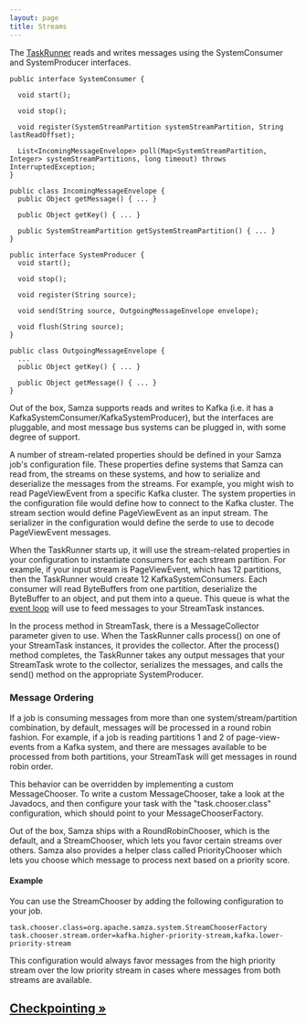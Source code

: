 ```yaml
---
layout: page
title: Streams
---
```


The [TaskRunner](task-runner.html) reads and writes messages using the SystemConsumer and SystemProducer interfaces.

```
public interface SystemConsumer {

  void start();

  void stop();

  void register(SystemStreamPartition systemStreamPartition, String lastReadOffset);

  List<IncomingMessageEnvelope> poll(Map<SystemStreamPartition, Integer> systemStreamPartitions, long timeout) throws InterruptedException;
}

public class IncomingMessageEnvelope {
  public Object getMessage() { ... }

  public Object getKey() { ... }

  public SystemStreamPartition getSystemStreamPartition() { ... }
}

public interface SystemProducer {
  void start();

  void stop();

  void register(String source);

  void send(String source, OutgoingMessageEnvelope envelope);

  void flush(String source);
}

public class OutgoingMessageEnvelope {
  ...
  public Object getKey() { ... }

  public Object getMessage() { ... }
}
```

Out of the box, Samza supports reads and writes to Kafka (i.e. it has a KafkaSystemConsumer/KafkaSystemProducer), but the interfaces are pluggable, and most message bus systems can be plugged in, with some degree of support.

A number of stream-related properties should be defined in your Samza job's configuration file. These properties define systems that Samza can read from, the streams on these systems, and how to serialize and deserialize the messages from the streams. For example, you might wish to read PageViewEvent from a specific Kafka cluster. The system properties in the configuration file would define how to connect to the Kafka cluster. The stream section would define PageViewEvent as an input stream. The serializer in the configuration would define the serde to use to decode PageViewEvent messages.

When the TaskRunner starts up, it will use the stream-related properties in your configuration to instantiate consumers for each stream partition. For example, if your input stream is PageViewEvent, which has 12 partitions, then the TaskRunner would create 12 KafkaSystemConsumers. Each consumer will read ByteBuffers from one partition, deserialize the ByteBuffer to an object, and put them into a queue. This queue is what the [event loop](event-loop.html) will use to feed messages to your StreamTask instances.

In the process method in StreamTask, there is a MessageCollector parameter given to use. When the TaskRunner calls process() on one of your StreamTask instances, it provides the collector. After the process() method completes, the TaskRunner takes any output messages that your StreamTask wrote to the collector, serializes the messages, and calls the send() method on the appropriate SystemProducer.

### Message Ordering

If a job is consuming messages from more than one system/stream/partition combination, by default, messages will be processed in a round robin fashion. For example, if a job is reading partitions 1 and 2 of page-view-events from a Kafka system, and there are messages available to be processed from both partitions, your StreamTask will get messages in round robin order.

This behavior can be overridden by implementing a custom MessageChooser. To write a custom MessageChooser, take a look at the Javadocs, and then configure your task with the "task.chooser.class" configuration, which should point to your MessageChooserFactory.

Out of the box, Samza ships with a RoundRobinChooser, which is the default, and a StreamChooser, which lets you favor certain streams over others. Samza also provides a helper class called PriorityChooser which lets you choose which message to process next based on a priority score.

#### Example

You can use the StreamChooser by adding the following configuration to your job.

```
task.chooser.class=org.apache.samza.system.StreamChooserFactory
task.chooser.stream.order=kafka.higher-priority-stream,kafka.lower-priority-stream
```

This configuration would always favor messages from the high priority stream over the low priority stream in cases where messages from both streams are available.

## [Checkpointing &raquo;](checkpointing.html)
